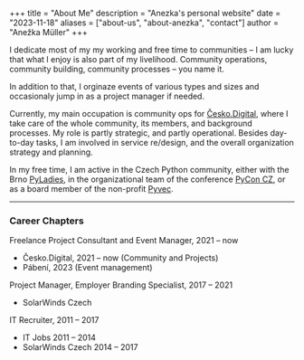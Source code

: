 +++ 
title = "About Me" 
description = "Anezka's personal website" 
date = "2023-11-18" 
aliases = ["about-us", "about-anezka", "contact"] 
author = "Anežka Müller" 
+++


I dedicate most of my my working and free time to communities – I am lucky that what I enjoy is also part of my livelihood.
Community operations, community building, community processes – you name it.

In addition to that, I orginaze events of various types and sizes and occasionaly jump in as a project manager if needed.

Currently, my main occupation is community ops for [Česko.Digital](https://cesko.digital/), where I take care of the whole community, its members, and background processes.
My role is partly strategic, and partly operational. Besides day-to-day tasks, I am involved in service re/design, and the overall organization strategy and planning.

In my free time, I am active in the Czech Python community, either with the Brno [PyLadies](https://pyladies.cz/), in the organizational team of the conference [PyCon CZ](https://cz.pycon.org/2023/), or as a board member of the non-profit [Pyvec](https://pyvec.org/).

---

### Career Chapters

Freelance Project Consultant and Event Manager, 2021 – now
* Česko.Digital, 2021 – now (Community and Projects)
* Pábení, 2023 (Event management) 

Project Manager, Employer Branding Specialist, 2017 – 2021
* SolarWinds Czech

IT Recruiter, 2011 – 2017
* IT Jobs 2011 – 2014
* SolarWinds Czech 2014 – 2017
